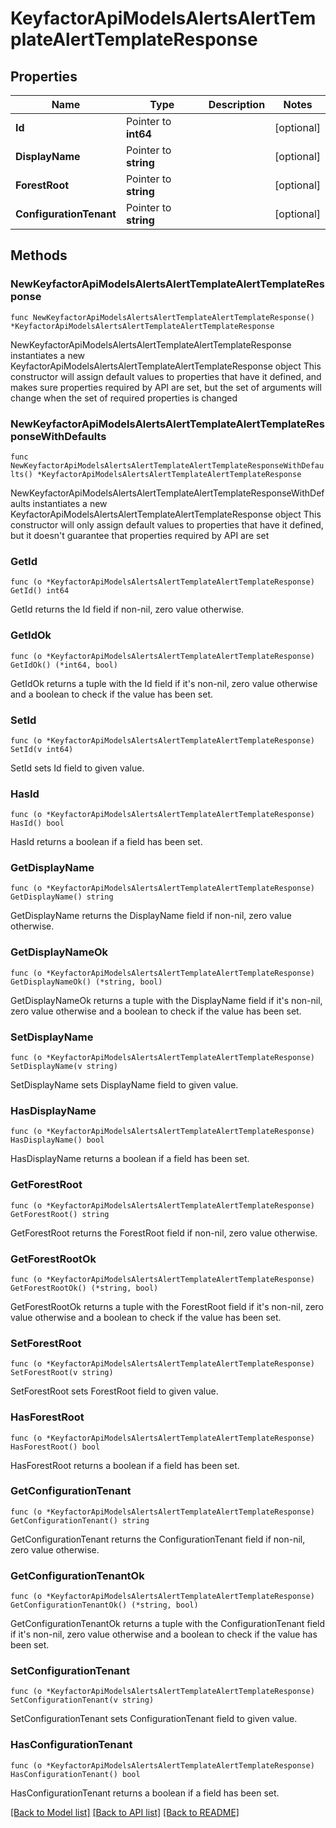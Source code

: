 # KeyfactorApiModelsAlertsAlertTemplateAlertTemplateResponse

## Properties

Name | Type | Description | Notes
------------ | ------------- | ------------- | -------------
**Id** | Pointer to **int64** |  | [optional] 
**DisplayName** | Pointer to **string** |  | [optional] 
**ForestRoot** | Pointer to **string** |  | [optional] 
**ConfigurationTenant** | Pointer to **string** |  | [optional] 

## Methods

### NewKeyfactorApiModelsAlertsAlertTemplateAlertTemplateResponse

`func NewKeyfactorApiModelsAlertsAlertTemplateAlertTemplateResponse() *KeyfactorApiModelsAlertsAlertTemplateAlertTemplateResponse`

NewKeyfactorApiModelsAlertsAlertTemplateAlertTemplateResponse instantiates a new KeyfactorApiModelsAlertsAlertTemplateAlertTemplateResponse object
This constructor will assign default values to properties that have it defined,
and makes sure properties required by API are set, but the set of arguments
will change when the set of required properties is changed

### NewKeyfactorApiModelsAlertsAlertTemplateAlertTemplateResponseWithDefaults

`func NewKeyfactorApiModelsAlertsAlertTemplateAlertTemplateResponseWithDefaults() *KeyfactorApiModelsAlertsAlertTemplateAlertTemplateResponse`

NewKeyfactorApiModelsAlertsAlertTemplateAlertTemplateResponseWithDefaults instantiates a new KeyfactorApiModelsAlertsAlertTemplateAlertTemplateResponse object
This constructor will only assign default values to properties that have it defined,
but it doesn't guarantee that properties required by API are set

### GetId

`func (o *KeyfactorApiModelsAlertsAlertTemplateAlertTemplateResponse) GetId() int64`

GetId returns the Id field if non-nil, zero value otherwise.

### GetIdOk

`func (o *KeyfactorApiModelsAlertsAlertTemplateAlertTemplateResponse) GetIdOk() (*int64, bool)`

GetIdOk returns a tuple with the Id field if it's non-nil, zero value otherwise
and a boolean to check if the value has been set.

### SetId

`func (o *KeyfactorApiModelsAlertsAlertTemplateAlertTemplateResponse) SetId(v int64)`

SetId sets Id field to given value.

### HasId

`func (o *KeyfactorApiModelsAlertsAlertTemplateAlertTemplateResponse) HasId() bool`

HasId returns a boolean if a field has been set.

### GetDisplayName

`func (o *KeyfactorApiModelsAlertsAlertTemplateAlertTemplateResponse) GetDisplayName() string`

GetDisplayName returns the DisplayName field if non-nil, zero value otherwise.

### GetDisplayNameOk

`func (o *KeyfactorApiModelsAlertsAlertTemplateAlertTemplateResponse) GetDisplayNameOk() (*string, bool)`

GetDisplayNameOk returns a tuple with the DisplayName field if it's non-nil, zero value otherwise
and a boolean to check if the value has been set.

### SetDisplayName

`func (o *KeyfactorApiModelsAlertsAlertTemplateAlertTemplateResponse) SetDisplayName(v string)`

SetDisplayName sets DisplayName field to given value.

### HasDisplayName

`func (o *KeyfactorApiModelsAlertsAlertTemplateAlertTemplateResponse) HasDisplayName() bool`

HasDisplayName returns a boolean if a field has been set.

### GetForestRoot

`func (o *KeyfactorApiModelsAlertsAlertTemplateAlertTemplateResponse) GetForestRoot() string`

GetForestRoot returns the ForestRoot field if non-nil, zero value otherwise.

### GetForestRootOk

`func (o *KeyfactorApiModelsAlertsAlertTemplateAlertTemplateResponse) GetForestRootOk() (*string, bool)`

GetForestRootOk returns a tuple with the ForestRoot field if it's non-nil, zero value otherwise
and a boolean to check if the value has been set.

### SetForestRoot

`func (o *KeyfactorApiModelsAlertsAlertTemplateAlertTemplateResponse) SetForestRoot(v string)`

SetForestRoot sets ForestRoot field to given value.

### HasForestRoot

`func (o *KeyfactorApiModelsAlertsAlertTemplateAlertTemplateResponse) HasForestRoot() bool`

HasForestRoot returns a boolean if a field has been set.

### GetConfigurationTenant

`func (o *KeyfactorApiModelsAlertsAlertTemplateAlertTemplateResponse) GetConfigurationTenant() string`

GetConfigurationTenant returns the ConfigurationTenant field if non-nil, zero value otherwise.

### GetConfigurationTenantOk

`func (o *KeyfactorApiModelsAlertsAlertTemplateAlertTemplateResponse) GetConfigurationTenantOk() (*string, bool)`

GetConfigurationTenantOk returns a tuple with the ConfigurationTenant field if it's non-nil, zero value otherwise
and a boolean to check if the value has been set.

### SetConfigurationTenant

`func (o *KeyfactorApiModelsAlertsAlertTemplateAlertTemplateResponse) SetConfigurationTenant(v string)`

SetConfigurationTenant sets ConfigurationTenant field to given value.

### HasConfigurationTenant

`func (o *KeyfactorApiModelsAlertsAlertTemplateAlertTemplateResponse) HasConfigurationTenant() bool`

HasConfigurationTenant returns a boolean if a field has been set.


[[Back to Model list]](../README.md#documentation-for-models) [[Back to API list]](../README.md#documentation-for-api-endpoints) [[Back to README]](../README.md)


